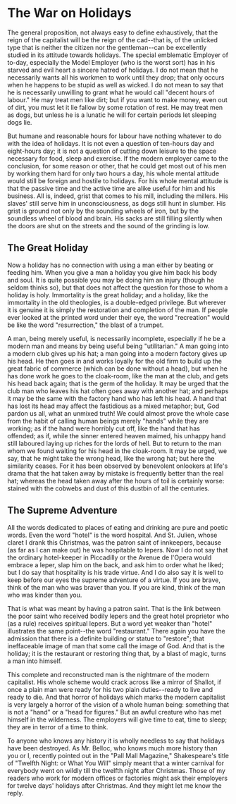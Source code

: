 # The War on Holidays

The general proposition, not always easy to define exhaustively, that the reign of the capitalist will be the reign of the cad--that is, of the unlicked type that is neither the citizen nor the gentleman--can be excellently studied in its attitude towards holidays. The special emblematic Employer of to-day, especially the Model Employer (who is the worst sort) has in his starved and evil heart a sincere hatred of holidays. I do not mean that he necessarily wants all his workmen to work until they drop; that only occurs when he happens to be stupid as well as wicked. I do not mean to say that he is necessarily unwilling to grant what he would call "decent hours of labour." He may treat men like dirt; but if you want to make money, even out of dirt, you must let it lie fallow by some rotation of rest. He may treat men as dogs, but unless he is a lunatic he will for certain periods let sleeping dogs lie.

But humane and reasonable hours for labour have nothing whatever to do with the idea of holidays. It is not even a question of ten-hours day and eight-hours day; it is not a question of cutting down leisure to the space necessary for food, sleep and exercise. If the modern employer came to the conclusion, for some reason or other, that he could get most out of his men by working them hard for only two hours a day, his whole mental attitude would still be foreign and hostile to holidays. For his whole mental attitude is that the passive time and the active time are alike useful for him and his business. All is, indeed, grist that comes to his mill, including the millers. His slaves' still serve him in unconsciousness, as dogs still hunt in slumber. His grist is ground not only by the sounding wheels of iron, but by the soundless wheel of blood and brain. His sacks are still filling silently when the doors are shut on the streets and the sound of the grinding is low.

## The Great Holiday

Now a holiday has no connection with using a man either by beating or feeding him. When you give a man a holiday you give him back his body and soul. It is quite possible you may be doing him an injury (though he seldom thinks so), but that does not affect the question for those to whom a holiday is holy. Immortality is the great holiday; and a holiday, like the immortality in the old theologies, is a double-edged privilege. But wherever it is genuine it is simply the restoration and completion of the man. If people ever looked at the printed word under their eye, the word "recreation" would be like the word "resurrection," the blast of a trumpet.

A man, being merely useful, is necessarily incomplete, especially if he be a modern man and means by being useful being "utilitarian." A man going into a modern club gives up his hat; a man going into a modern factory gives up his head. He then goes in and works loyally for the old firm to build up the great fabric of commerce (which can be done without a head), but when he has done work he goes to the cloak-room, like the man at the club, and gets his head back again; that is the germ of the holiday. It may be urged that the club man who leaves his hat often goes away with another hat; and perhaps it may be the same with the factory hand who has left his head. A hand that has lost its head may affect the fastidious as a mixed metaphor; but, God pardon us all, what an unmixed truth! We could almost prove the whole case from the habit of calling human beings merely "hands" while they are working; as if the hand were horribly cut off, like the hand that has offended; as if, while the sinner entered heaven maimed, his unhappy hand still laboured laying up riches for the lords of hell. But to return to the man whom we found waiting for his head in the cloak-room. It may be urged, we say, that he might take the wrong head, like the wrong hat; but here the similarity ceases. For it has been observed by benevolent onlookers at life's drama that the hat taken away by mistake is frequently better than the real hat; whereas the head taken away after the hours of toil is certainly worse: stained with the cobwebs and dust of this dustbin of all the centuries.

## The Supreme Adventure

All the words dedicated to places of eating and drinking are pure and poetic words. Even the word "hotel" is the word hospital. And St. Julien, whose claret I drank this Christmas, was the patron saint of innkeepers, because (as far as I can make out) he was hospitable to lepers. Now I do not say that the ordinary hotel-keeper in Piccadilly or the Avenue de l'Opera would embrace a leper, slap him on the back, and ask him to order what he liked; but I do say that hospitality is his trade virtue. And I do also say it is well to keep before our eyes the supreme adventure of a virtue. If you are brave, think of the man who was braver than you. If you are kind, think of the man who was kinder than you.

That is what was meant by having a patron saint. That is the link between the poor saint who received bodily lepers and the great hotel proprietor who (as a rule) receives spiritual lepers. But a word yet weaker than "hotel" illustrates the same point--the word "restaurant." There again you have the admission that there is a definite building or statue to "restore"; that ineffaceable image of man that some call the image of God. And that is the holiday; it is the restaurant or restoring thing that, by a blast of magic, turns a man into himself.

This complete and reconstructed man is the nightmare of the modern capitalist. His whole scheme would crack across like a mirror of Shallot, if once a plain man were ready for his two plain duties--ready to live and ready to die. And that horror of holidays which marks the modern capitalist is very largely a horror of the vision of a whole human being: something that is not a "hand" or a "head for figures." But an awful creature who has met himself in the wilderness. The employers will give time to eat, time to sleep; they are in terror of a time to think.

To anyone who knows any history it is wholly needless to say that holidays have been destroyed. As Mr. Belloc, who knows much more history than you or I, recently pointed out in the "Pall Mall Magazine," Shakespeare's title of "Twelfth Night: or What You Will" simply meant that a winter carnival for everybody went on wildly till the twelfth night after Christmas. Those of my readers who work for modern offices or factories might ask their employers for twelve days' holidays after Christmas. And they might let me know the reply.

